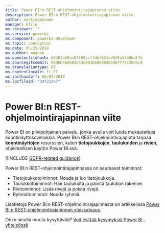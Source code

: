 ```yaml
---
title: Power BI:n REST-ohjelmointirajapinnan viite
description: Power BI:n REST-ohjelmointirajapinnan viite
author: markingmyname
manager: kfile
ms.reviewer: ''
ms.service: powerbi
ms.component: powerbi-developer
ms.topic: conceptual
ms.date: 05/25/2018
ms.author: maghan
ms.openlocfilehash: b2403ab9ac8ff69ccffdbf631cd0d5a14b9bdf7e
ms.sourcegitcommit: 80d6b45eb84243e801b60b9038b9bff77c30d5c8
ms.translationtype: HT
ms.contentlocale: fi-FI
ms.lasthandoff: 06/04/2018
ms.locfileid: "34721267"
---
```

# <a name="power-bi-rest-api-reference"></a>Power BI:n REST-ohjelmointirajapinnan viite
Power BI on pilvipohjainen palvelu, jonka avulla voit luoda mukautettuja koontinäyttösovelluksia. Power BI:n REST-ohjelmointirajapinta tarjoaa **koontinäyttöjen** resurssien, kuten **tietojoukkojen**, **taulukoiden** ja **rivien**, ohjelmallisen käytön Power BI:ssä.

[!INCLUDE [GDPR-related guidance](../includes/gdpr-hybrid-note.md)]

Power BI:n REST-ohjelmointirajapinnassa on seuraavat toiminnot:

* Tietojoukkotoiminnot: Nouda ja luo tietojoukkoja.
* Taulukkotoiminnot: Hae taulukoita ja päivitä taulukon rakenne.
* Rivitoiminnot: Lisää rivejä ja poista rivejä.
* Ryhmätoiminnot: Nouda ryhmiä.

Lisätietoja Power BI:n REST-ohjelmointirajapinnasta on artikkelissa [Power BI:n REST-ohjelmointirajapinnan yleiskatsaus](https://msdn.microsoft.com/library/dn877544.aspx).

Onko sinulla muuta kysyttävää? [Voit esittää kysymyksiä Power BI -yhteisössä](http://community.powerbi.com/)

